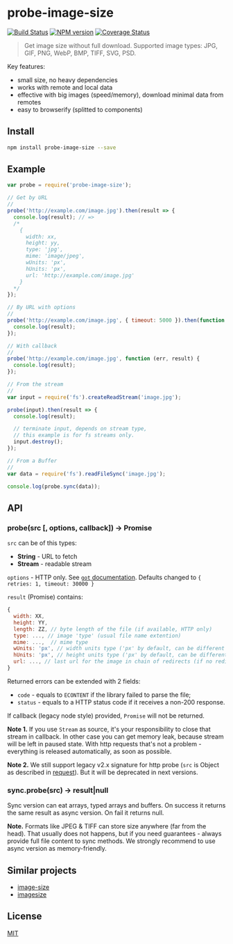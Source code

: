 probe-image-size
================

[![Build Status](https://img.shields.io/travis/nodeca/probe-image-size/master.svg?style=flat)](https://travis-ci.org/nodeca/probe-image-size)
[![NPM version](https://img.shields.io/npm/v/probe-image-size.svg?style=flat)](https://www.npmjs.org/package/probe-image-size)
[![Coverage Status](https://coveralls.io/repos/github/nodeca/probe-image-size/badge.svg?branch=master)](https://coveralls.io/github/nodeca/probe-image-size?branch=master)

> Get image size without full download. Supported image types:
> JPG, GIF, PNG, WebP, BMP, TIFF, SVG, PSD.

Key features:

- small size, no heavy dependencies
- works with remote and local data
- effective with big images (speed/memory), download minimal data from remotes
- easy to browserify (splitted to components)


Install
-------

```bash
npm install probe-image-size --save
```

Example
-------

```js
var probe = require('probe-image-size');

// Get by URL
//
probe('http://example.com/image.jpg').then(result => {
  console.log(result); // =>
  /*
    {
      width: xx,
      height: yy,
      type: 'jpg',
      mime: 'image/jpeg',
      wUnits: 'px',
      hUnits: 'px',
      url: 'http://example.com/image.jpg'
    }
  */
});

// By URL with options
//
probe('http://example.com/image.jpg', { timeout: 5000 }).then(function (result) {
  console.log(result);
});

// With callback
//
probe('http://example.com/image.jpg', function (err, result) {
  console.log(result);
});

// From the stream
//
var input = require('fs').createReadStream('image.jpg');

probe(input).then(result => {
  console.log(result);

  // terminate input, depends on stream type,
  // this example is for fs streams only.
  input.destroy();
});

// From a Buffer
//
var data = require('fs').readFileSync('image.jpg');

console.log(probe.sync(data));
```


API
---

### probe(src [, options, callback]) -> Promise

`src` can be of this types:

- __String__ - URL to fetch
- __Stream__ - readable stream

`options` - HTTP only. See [`got` documentation](https://github.com/sindresorhus/got).
Defaults changed to `{ retries: 1, timeout: 30000 }`

`result` (Promise) contains:

```js
{
  width: XX,
  height: YY,
  length: ZZ, // byte length of the file (if available, HTTP only)
  type: ..., // image 'type' (usual file name extention)
  mime: ...,  // mime type
  wUnits: 'px', // width units type ('px' by default, can be different for SVG)
  hUnits: 'px', // height units type ('px' by default, can be different for SVG)
  url: ..., // last url for the image in chain of redirects (if no redirects, same as src) (HTTP only)
}
```

Returned errors can be extended with 2 fields:

- `code` - equals to `ECONTENT` if the library failed to parse the file;
- `status` - equals to a HTTP status code if it receives a non-200 response.

If callback (legacy node style) provided, `Promise` will not be returned.

__Note 1.__ If you use `Stream` as source, it's your responsibility to close that
stream in callback. In other case you can get memory leak, because stream will
be left in paused state. With http requests that's not a problem - everything
is released automatically, as soon as possible.

__Note 2.__ We still support legacy v2.x signature for http probe (`src` is
Object as described in [request](https://github.com/request/request)). But it
will be deprecated in next versions.


### sync.probe(src) -> result|null

Sync version can eat arrays, typed arrays and buffers. On success it returns
the same result as async version. On fail it returns null.

__Note.__ Formats like JPEG & TIFF can store size anywhere (far from the head).
That usually does not happens, but if you need guarantees - always provide full
file content to sync methods. We strongly recommend to use async version
as memory-friendly.


Similar projects
----------------

- [image-size](https://github.com/netroy/image-size)
- [imagesize](https://github.com/arnaud-lb/imagesize.js)


License
-------

[MIT](https://raw.github.com/nodeca/probe-image-size/master/LICENSE)

